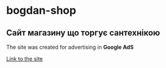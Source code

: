 # bogdan-shop

## Сайт магазину що торгує сантехнікою

The site was created for advertising in **Google AdS**

[Link to the site](https://bogdan-shop.github.io/)
